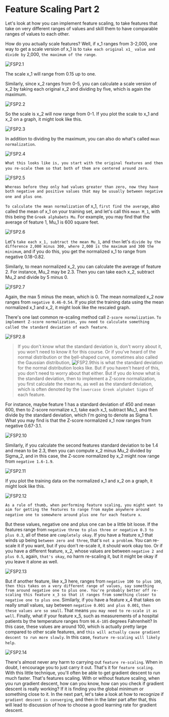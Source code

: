 # Feature Scaling Part 2

Let's look at how you can implement feature scaling, to take features that take on very different ranges of values and skill them to have comparable ranges of values to each other. 

How do you actually scale features? Well, if x_1 ranges from 3-2,000, one way to get a scale version of x_1 is to `take each original x1_ value and divide by` 2,000, `the maximum of the range`.

![FSP2.1](./../../Assets/Supervised/GDP/FSP2.1.png)

The scale x_1 will range from 0.15 up to one. 

Similarly, since x_2 ranges from 0-5, you can calculate a scale version of x_2 by taking each original x_2 and dividing by five, which is again the maximum.

![FSP2.2](./../../Assets/Supervised/GDP/FSP2.2.png)

So the scale is x_2 will now range from 0-1. If you plot the scale to x_1 and x_2 on a graph, it might look like this. 

![FSP2.3](./../../Assets/Supervised/GDP/FSP2.3.png)

In addition to dividing by the maximum, you can also do what's called `mean normalization`. 

![FSP2.4](./../../Assets/Supervised/GDP/FSP2.4.png)

`What this looks like is, you start with the original features and then you re-scale them so that both of them are centered around zero`.

![FSP2.5](./../../Assets/Supervised/GDP/FSP2.5.png)

`Whereas before they only had values greater than zero, now they have both negative and positive values that may be usually between negative one and plus one`.

`To calculate the mean normalization` of x_1, `first find the average`, also called the mean of x_1 on your training set, and let's call this `mean M_1`, with this being the `Greek alphabets Mu`. For example, you may find that the average of feature 1, Mu_1 is 600 square feet. 

![FSP2.6](./../../Assets/Supervised/GDP/FSP2.6.png)

Let's `take each x_1, subtract the mean Mu_1`, and `then` let's `divide by the difference 2,000 minus 300, where 2,000 is the maximum and 300 the minimum`, and if you do this, you get the normalized x_1 to range from negative 0.18-0.82. 

Similarly, to mean normalized x_2, you can calculate the average of feature 2. For instance, Mu_2 may be 2.3. Then you can take each x_2, subtract Mu_2 and divide by 5 minus 0.

![FSP2.7](./../../Assets/Supervised/GDP/FSP2.7.png)

Again, the max 5 minus the mean, which is 0. The mean normalized x_2 now ranges from `negative 0.46-0.54`. If you plot the training data using the mean normalized x_1 and x_2, it might look like the rescaled graph.

There's one last common re-scaling method call `Z-score normalization`. `To implement Z-score normalization, you need to calculate something called the standard deviation of each feature`.

![FSP2.8](./../../Assets/Supervised/GDP/FSP2.8.png)

>If you don't know what the standard deviation is, don't worry about it, you won't need to know it for this course. Or if you've heard of the normal distribution or the bell-shaped curve, sometimes also called the Gaussian distribution, 
![FSP2.9](./../../Assets/Supervised/GDP/FSP2.9.png)this is what the standard deviation for the normal distribution looks like. But if you haven't heard of this, you don't need to worry about that either. But if you do know what is the standard deviation, then to implement a Z-score normalization, you first calculate the mean `Mu`, as well as the standard deviation, which is often denoted by the `lowercase Greek alphabet Sigma` of each feature. 

For instance, maybe feature 1 has a standard deviation of 450 and mean 600, then to Z-score normalize x_1, take each x_1, subtract Mu_1, and then divide by the standard deviation, which I'm going to denote as Sigma 1. What you may find is that the Z-score normalized x_1 now ranges from negative 0.67-3.1.


![FSP2.10](./../../Assets/Supervised/GDP/FSP2.10.png)

Similarly, if you calculate the second features standard deviation to be 1.4 and mean to be 2.3, then you can compute x_2 minus Mu_2 divided by Sigma_2, and in this case, the Z-score normalized by x_2 might now range from `negative 1.6-1.9`.

![FSP2.11](./../../Assets/Supervised/GDP/FSP2.11.png)

If you plot the training data on the normalized x_1 and x_2 on a graph, it might look like this. 

![FSP2.12](./../../Assets/Supervised/GDP/FSP2.12.png)

`As a rule of thumb, when performing feature scaling, you might want to aim for getting the features to range from maybe anywhere around negative one to somewhere around plus one for each feature x`. 

But these values, negative one and plus one can be a little bit loose. If the features range from `negative three to plus three or negative 0.3 to plus 0.3`, all of these are `completely okay`. If you have a feature x_1 that winds up being `between zero and three`, that's `not a problem`. You can re-scale it if you want, but if you don't re-scale it, it should work okay too. Or if you have a different feature, x_2, whose values are between `negative 2 and plus 0.5`, again, `that's okay`, no harm re-scaling it, but it might be okay if you leave it alone as well. 

![FSP2.13](./../../Assets/Supervised/GDP/FSP2.13.png)

But if another feature, like x_3 here, ranges from `negative 100 to plus 100`, `then this takes on a very different range of values, say something from around negative one to plus one. You're probably better off re-scaling this feature x_3 so that it ranges from something closer to negative one to plus one`. Similarly, if you have a feature x_4 that takes on really small values, say between `negative 0.001 and plus 0.001`, `then these values are so small`. That means `you may need to re-scale it as well`. Finally, what if your feature x_5, such as measurements of a hospital patients by the temperature ranges from `98.6-105` degrees Fahrenheit? In this case, these values are around 100, which is actually pretty large compared to other scale features, and `this will actually cause gradient descent to run more slowly`. In this case, `feature re-scaling will likely help`. 

![FSP2.14](./../../Assets/Supervised/GDP/FSP2.14.png)

There's almost never any harm to carrying out `feature re-scaling`. When in doubt, I encourage you to just carry it out. That's it for `feature scaling`. With this little technique, you'll often be able to get gradient descent to run much faster. That's features scaling. With or without feature scaling, when you run gradient descent, how can you know, how can you check if gradient descent is really working? If it is finding you the global minimum or something close to it. In the next part, let's take a look at how to recognize if `gradient descent is converging`, and then in the later part after that, this will lead to discussion of how to choose a good learning rate for gradient descent.
